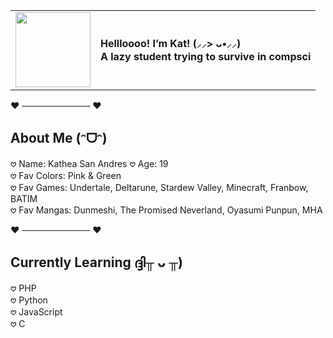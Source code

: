<table>
  <tr>
    <td><img src="https://media2.giphy.com/media/v1.Y2lkPTc5MGI3NjExN2h0MGxyand5NHJ1bjMxeGprdTl1dTl4NTd2eW1iOHoyd3pyN2R1ZCZlcD12MV9pbnRlcm5hbF9naWZfYnlfaWQmY3Q9Zw/JIX9t2j0ZTN9S/giphy.gif" width="120"></td>
    <td valign="middle">
      <b>Hellloooo! I’m Kat! (⸝⸝> ᴗ•⸝⸝)<br>
      A lazy student trying to survive in compsci</b>
    </td>
  </tr>
</table>

❤︎ ─────────── ❤︎

## About Me (ᵔᗜᵔ)  
𖹭 Name: Kathea San Andres
𖹭 Age: 19  
𖹭 Fav Colors: Pink & Green  
𖹭 Fav Games: Undertale, Deltarune, Stardew Valley, Minecraft, Franbow, BATIM  
𖹭 Fav Mangas: Dunmeshi, The Promised Neverland, Oyasumi Punpun, MHA

❤︎ ─────────── ❤︎

## Currently Learning ദ്ദി╥ ᴗ ╥)  
𖹭 PHP  
𖹭 Python  
𖹭 JavaScript  
𖹭 C  

